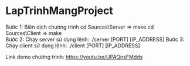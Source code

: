 # LapTrinhMangProject
Bước 1: Biên dịch chương trình
	cd Sources\Server   => make
	cd Sources\Client    => make  
Bước 2: Chạy server sử dụng lệnh: ./server [PORT] [IP_ADDRESS]
Bước 3: Chạy client sử dụng lệnh: ./client [PORT] [IP_ADDRESS]

Link demo chương trình: https://youtu.be/UPAQnsFMdds
